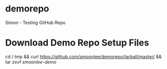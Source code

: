 # demorepo
Simon - Testing GitHub Repo

# Download Demo Repo Setup Files
cd / tmp && curl https://github.com/smoonlee/demorepo/tarball/master/ && tar zxvf *smoonlee-demo*
